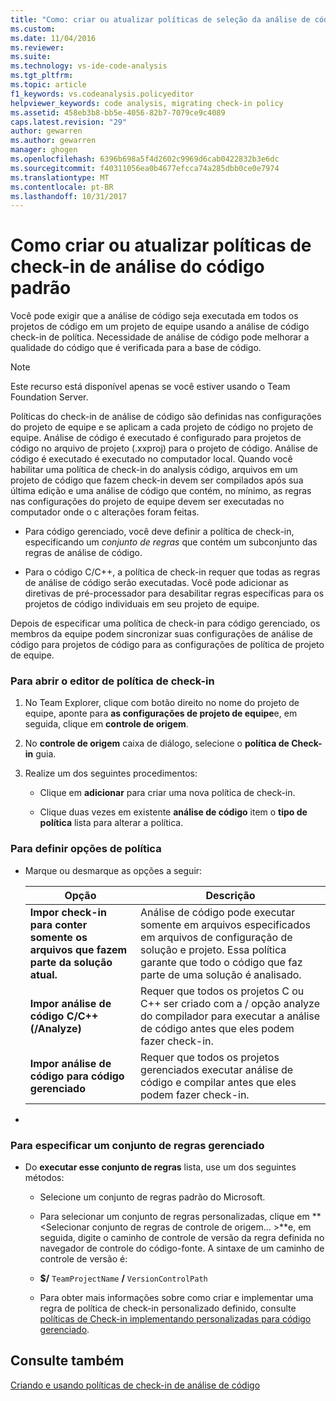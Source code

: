 ```yaml
---
title: "Como: criar ou atualizar políticas de seleção da análise de código padrão | Microsoft Docs"
ms.custom: 
ms.date: 11/04/2016
ms.reviewer: 
ms.suite: 
ms.technology: vs-ide-code-analysis
ms.tgt_pltfrm: 
ms.topic: article
f1_keywords: vs.codeanalysis.policyeditor
helpviewer_keywords: code analysis, migrating check-in policy
ms.assetid: 458eb3b8-bb5e-4056-82b7-7079ce9c4089
caps.latest.revision: "29"
author: gewarren
ms.author: gewarren
manager: ghogen
ms.openlocfilehash: 6396b698a5f4d2602c9969d6cab0422832b3e6dc
ms.sourcegitcommit: f40311056ea0b4677efcca74a285dbb0ce0e7974
ms.translationtype: MT
ms.contentlocale: pt-BR
ms.lasthandoff: 10/31/2017
---
```

# <a name="how-to-create-or-update-standard-code-analysis-check-in-policies"></a>Como criar ou atualizar políticas de check-in de análise do código padrão
Você pode exigir que a análise de código seja executada em todos os projetos de código em um projeto de equipe usando a análise de código check-in de política. Necessidade de análise de código pode melhorar a qualidade do código que é verificada para a base de código.  
  
> [!NOTE]
>  Este recurso está disponível apenas se você estiver usando o Team Foundation Server.  
  
 Políticas do check-in de análise de código são definidas nas configurações do projeto de equipe e se aplicam a cada projeto de código no projeto de equipe. Análise de código é executado é configurado para projetos de código no arquivo de projeto (.xxproj) para o projeto de código. Análise de código é executado é executado no computador local. Quando você habilitar uma política de check-in do analysis código, arquivos em um projeto de código que fazem check-in devem ser compilados após sua última edição e uma análise de código que contém, no mínimo, as regras nas configurações do projeto de equipe devem ser executadas no computador onde o c alterações foram feitas.  
  
-   Para código gerenciado, você deve definir a política de check-in, especificando um *conjunto de regras* que contém um subconjunto das regras de análise de código.  
  
-   Para o código C/C++, a política de check-in requer que todas as regras de análise de código serão executadas. Você pode adicionar as diretivas de pré-processador para desabilitar regras específicas para os projetos de código individuais em seu projeto de equipe.  
  
 Depois de especificar uma política de check-in para código gerenciado, os membros da equipe podem sincronizar suas configurações de análise de código para projetos de código para as configurações de política de projeto de equipe.  
  
### <a name="to-open-the-check-in-policy-editor"></a>Para abrir o editor de política de check-in  
  
1.  No Team Explorer, clique com botão direito no nome do projeto de equipe, aponte para **as configurações de projeto de equipe**e, em seguida, clique em **controle de origem**.  
  
2.  No **controle de origem** caixa de diálogo, selecione o **política de Check-in** guia.  
  
3.  Realize um dos seguintes procedimentos:  
  
    -   Clique em **adicionar** para criar uma nova política de check-in.  
  
    -   Clique duas vezes em existente **análise de código** item o **tipo de política** lista para alterar a política.  
  
### <a name="to-set-policy-options"></a>Para definir opções de política  
  
-   Marque ou desmarque as opções a seguir:  
  
    |Opção|Descrição|  
    |------------|-----------------|  
    |**Impor check-in para conter somente os arquivos que fazem parte da solução atual.**|Análise de código pode executar somente em arquivos especificados em arquivos de configuração de solução e projeto. Essa política garante que todo o código que faz parte de uma solução é analisado.|  
    |**Impor análise de código C/C++ (/Analyze)**|Requer que todos os projetos C ou C++ ser criado com a / opção analyze do compilador para executar a análise de código antes que eles podem fazer check-in.|  
    |**Impor análise de código para código gerenciado**|Requer que todos os projetos gerenciados executar análise de código e compilar antes que eles podem fazer check-in.|  
  
-  
  
### <a name="to-specify-a-managed-rule-set"></a>Para especificar um conjunto de regras gerenciado  
  
-   Do **executar esse conjunto de regras** lista, use um dos seguintes métodos:  
  
    -   Selecione um conjunto de regras padrão do Microsoft.  
  
    -   Para selecionar um conjunto de regras personalizadas, clique em  **\<Selecionar conjunto de regras de controle de origem... >**e, em seguida, digite o caminho de controle de versão da regra definida no navegador de controle do código-fonte. A sintaxe de um caminho de controle de versão é:  
  
    -   **$/** `TeamProjectName` **/** `VersionControlPath`  
  
    -   Para obter mais informações sobre como criar e implementar uma regra de política de check-in personalizado definido, consulte [políticas de Check-in implementando personalizadas para código gerenciado](../code-quality/implementing-custom-code-analysis-check-in-policies-for-managed-code.md).  
  
## <a name="see-also"></a>Consulte também  
 [Criando e usando políticas de check-in de análise de código](../code-quality/creating-and-using-code-analysis-check-in-policies.md)